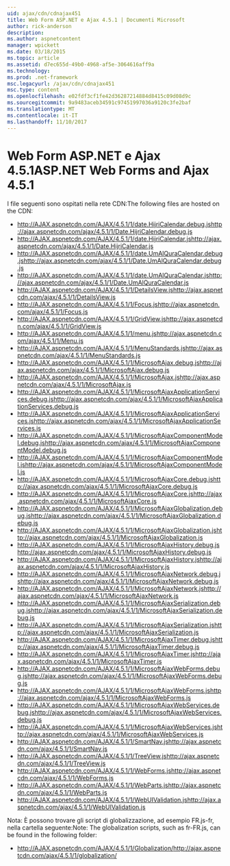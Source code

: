 ```yaml
---
uid: ajax/cdn/cdnajax451
title: Web Form ASP.NET e Ajax 4.5.1 | Documenti Microsoft
author: rick-anderson
description: 
ms.author: aspnetcontent
manager: wpickett
ms.date: 03/18/2015
ms.topic: article
ms.assetid: d7ec655d-49b0-4968-af5e-3064616aff9a
ms.technology: 
ms.prod: .net-framework
msc.legacyurl: /ajax/cdn/cdnajax451
msc.type: content
ms.openlocfilehash: e02fdf3cf1fe42d36287214884d8415c09d08d9c
ms.sourcegitcommit: 9a9483aceb34591c97451997036a9120c3fe2baf
ms.translationtype: MT
ms.contentlocale: it-IT
ms.lasthandoff: 11/10/2017
---
```

<a name="aspnet-web-forms-and-ajax-451"></a><span data-ttu-id="52372-102">Web Form ASP.NET e Ajax 4.5.1</span><span class="sxs-lookup"><span data-stu-id="52372-102">ASP.NET Web Forms and Ajax 4.5.1</span></span>
====================
<span data-ttu-id="52372-103">I file seguenti sono ospitati nella rete CDN:</span><span class="sxs-lookup"><span data-stu-id="52372-103">The following files are hosted on the CDN:</span></span>

- <span data-ttu-id="52372-104">http://AJAX.aspnetcdn.com/AJAX/4.5.1/1/date.HijriCalendar.debug.js</span><span class="sxs-lookup"><span data-stu-id="52372-104">http://ajax.aspnetcdn.com/ajax/4.5.1/1/Date.HijriCalendar.debug.js</span></span>
- <span data-ttu-id="52372-105">http://AJAX.aspnetcdn.com/AJAX/4.5.1/1/date.HijriCalendar.js</span><span class="sxs-lookup"><span data-stu-id="52372-105">http://ajax.aspnetcdn.com/ajax/4.5.1/1/Date.HijriCalendar.js</span></span>
- <span data-ttu-id="52372-106">http://AJAX.aspnetcdn.com/AJAX/4.5.1/1/date.UmAlQuraCalendar.debug.js</span><span class="sxs-lookup"><span data-stu-id="52372-106">http://ajax.aspnetcdn.com/ajax/4.5.1/1/Date.UmAlQuraCalendar.debug.js</span></span>
- <span data-ttu-id="52372-107">http://AJAX.aspnetcdn.com/AJAX/4.5.1/1/date.UmAlQuraCalendar.js</span><span class="sxs-lookup"><span data-stu-id="52372-107">http://ajax.aspnetcdn.com/ajax/4.5.1/1/Date.UmAlQuraCalendar.js</span></span>
- <span data-ttu-id="52372-108">http://AJAX.aspnetcdn.com/AJAX/4.5.1/1/DetailsView.js</span><span class="sxs-lookup"><span data-stu-id="52372-108">http://ajax.aspnetcdn.com/ajax/4.5.1/1/DetailsView.js</span></span>
- <span data-ttu-id="52372-109">http://AJAX.aspnetcdn.com/AJAX/4.5.1/1/Focus.js</span><span class="sxs-lookup"><span data-stu-id="52372-109">http://ajax.aspnetcdn.com/ajax/4.5.1/1/Focus.js</span></span>
- <span data-ttu-id="52372-110">http://AJAX.aspnetcdn.com/AJAX/4.5.1/1/GridView.js</span><span class="sxs-lookup"><span data-stu-id="52372-110">http://ajax.aspnetcdn.com/ajax/4.5.1/1/GridView.js</span></span>
- <span data-ttu-id="52372-111">http://AJAX.aspnetcdn.com/AJAX/4.5.1/1/menu.js</span><span class="sxs-lookup"><span data-stu-id="52372-111">http://ajax.aspnetcdn.com/ajax/4.5.1/1/Menu.js</span></span>
- <span data-ttu-id="52372-112">http://AJAX.aspnetcdn.com/AJAX/4.5.1/1/MenuStandards.js</span><span class="sxs-lookup"><span data-stu-id="52372-112">http://ajax.aspnetcdn.com/ajax/4.5.1/1/MenuStandards.js</span></span>
- <span data-ttu-id="52372-113">http://AJAX.aspnetcdn.com/AJAX/4.5.1/1/MicrosoftAjax.debug.js</span><span class="sxs-lookup"><span data-stu-id="52372-113">http://ajax.aspnetcdn.com/ajax/4.5.1/1/MicrosoftAjax.debug.js</span></span>
- <span data-ttu-id="52372-114">http://AJAX.aspnetcdn.com/AJAX/4.5.1/1/MicrosoftAjax.js</span><span class="sxs-lookup"><span data-stu-id="52372-114">http://ajax.aspnetcdn.com/ajax/4.5.1/1/MicrosoftAjax.js</span></span>
- <span data-ttu-id="52372-115">http://AJAX.aspnetcdn.com/AJAX/4.5.1/1/MicrosoftAjaxApplicationServices.debug.js</span><span class="sxs-lookup"><span data-stu-id="52372-115">http://ajax.aspnetcdn.com/ajax/4.5.1/1/MicrosoftAjaxApplicationServices.debug.js</span></span>
- <span data-ttu-id="52372-116">http://AJAX.aspnetcdn.com/AJAX/4.5.1/1/MicrosoftAjaxApplicationServices.js</span><span class="sxs-lookup"><span data-stu-id="52372-116">http://ajax.aspnetcdn.com/ajax/4.5.1/1/MicrosoftAjaxApplicationServices.js</span></span>
- <span data-ttu-id="52372-117">http://AJAX.aspnetcdn.com/AJAX/4.5.1/1/MicrosoftAjaxComponentModel.debug.js</span><span class="sxs-lookup"><span data-stu-id="52372-117">http://ajax.aspnetcdn.com/ajax/4.5.1/1/MicrosoftAjaxComponentModel.debug.js</span></span>
- <span data-ttu-id="52372-118">http://AJAX.aspnetcdn.com/AJAX/4.5.1/1/MicrosoftAjaxComponentModel.js</span><span class="sxs-lookup"><span data-stu-id="52372-118">http://ajax.aspnetcdn.com/ajax/4.5.1/1/MicrosoftAjaxComponentModel.js</span></span>
- <span data-ttu-id="52372-119">http://AJAX.aspnetcdn.com/AJAX/4.5.1/1/MicrosoftAjaxCore.debug.js</span><span class="sxs-lookup"><span data-stu-id="52372-119">http://ajax.aspnetcdn.com/ajax/4.5.1/1/MicrosoftAjaxCore.debug.js</span></span>
- <span data-ttu-id="52372-120">http://AJAX.aspnetcdn.com/AJAX/4.5.1/1/MicrosoftAjaxCore.js</span><span class="sxs-lookup"><span data-stu-id="52372-120">http://ajax.aspnetcdn.com/ajax/4.5.1/1/MicrosoftAjaxCore.js</span></span>
- <span data-ttu-id="52372-121">http://AJAX.aspnetcdn.com/AJAX/4.5.1/1/MicrosoftAjaxGlobalization.debug.js</span><span class="sxs-lookup"><span data-stu-id="52372-121">http://ajax.aspnetcdn.com/ajax/4.5.1/1/MicrosoftAjaxGlobalization.debug.js</span></span>
- <span data-ttu-id="52372-122">http://AJAX.aspnetcdn.com/AJAX/4.5.1/1/MicrosoftAjaxGlobalization.js</span><span class="sxs-lookup"><span data-stu-id="52372-122">http://ajax.aspnetcdn.com/ajax/4.5.1/1/MicrosoftAjaxGlobalization.js</span></span>
- <span data-ttu-id="52372-123">http://AJAX.aspnetcdn.com/AJAX/4.5.1/1/MicrosoftAjaxHistory.debug.js</span><span class="sxs-lookup"><span data-stu-id="52372-123">http://ajax.aspnetcdn.com/ajax/4.5.1/1/MicrosoftAjaxHistory.debug.js</span></span>
- <span data-ttu-id="52372-124">http://AJAX.aspnetcdn.com/AJAX/4.5.1/1/MicrosoftAjaxHistory.js</span><span class="sxs-lookup"><span data-stu-id="52372-124">http://ajax.aspnetcdn.com/ajax/4.5.1/1/MicrosoftAjaxHistory.js</span></span>
- <span data-ttu-id="52372-125">http://AJAX.aspnetcdn.com/AJAX/4.5.1/1/MicrosoftAjaxNetwork.debug.js</span><span class="sxs-lookup"><span data-stu-id="52372-125">http://ajax.aspnetcdn.com/ajax/4.5.1/1/MicrosoftAjaxNetwork.debug.js</span></span>
- <span data-ttu-id="52372-126">http://AJAX.aspnetcdn.com/AJAX/4.5.1/1/MicrosoftAjaxNetwork.js</span><span class="sxs-lookup"><span data-stu-id="52372-126">http://ajax.aspnetcdn.com/ajax/4.5.1/1/MicrosoftAjaxNetwork.js</span></span>
- <span data-ttu-id="52372-127">http://AJAX.aspnetcdn.com/AJAX/4.5.1/1/MicrosoftAjaxSerialization.debug.js</span><span class="sxs-lookup"><span data-stu-id="52372-127">http://ajax.aspnetcdn.com/ajax/4.5.1/1/MicrosoftAjaxSerialization.debug.js</span></span>
- <span data-ttu-id="52372-128">http://AJAX.aspnetcdn.com/AJAX/4.5.1/1/MicrosoftAjaxSerialization.js</span><span class="sxs-lookup"><span data-stu-id="52372-128">http://ajax.aspnetcdn.com/ajax/4.5.1/1/MicrosoftAjaxSerialization.js</span></span>
- <span data-ttu-id="52372-129">http://AJAX.aspnetcdn.com/AJAX/4.5.1/1/MicrosoftAjaxTimer.debug.js</span><span class="sxs-lookup"><span data-stu-id="52372-129">http://ajax.aspnetcdn.com/ajax/4.5.1/1/MicrosoftAjaxTimer.debug.js</span></span>
- <span data-ttu-id="52372-130">http://AJAX.aspnetcdn.com/AJAX/4.5.1/1/MicrosoftAjaxTimer.js</span><span class="sxs-lookup"><span data-stu-id="52372-130">http://ajax.aspnetcdn.com/ajax/4.5.1/1/MicrosoftAjaxTimer.js</span></span>
- <span data-ttu-id="52372-131">http://AJAX.aspnetcdn.com/AJAX/4.5.1/1/MicrosoftAjaxWebForms.debug.js</span><span class="sxs-lookup"><span data-stu-id="52372-131">http://ajax.aspnetcdn.com/ajax/4.5.1/1/MicrosoftAjaxWebForms.debug.js</span></span>
- <span data-ttu-id="52372-132">http://AJAX.aspnetcdn.com/AJAX/4.5.1/1/MicrosoftAjaxWebForms.js</span><span class="sxs-lookup"><span data-stu-id="52372-132">http://ajax.aspnetcdn.com/ajax/4.5.1/1/MicrosoftAjaxWebForms.js</span></span>
- <span data-ttu-id="52372-133">http://AJAX.aspnetcdn.com/AJAX/4.5.1/1/MicrosoftAjaxWebServices.debug.js</span><span class="sxs-lookup"><span data-stu-id="52372-133">http://ajax.aspnetcdn.com/ajax/4.5.1/1/MicrosoftAjaxWebServices.debug.js</span></span>
- <span data-ttu-id="52372-134">http://AJAX.aspnetcdn.com/AJAX/4.5.1/1/MicrosoftAjaxWebServices.js</span><span class="sxs-lookup"><span data-stu-id="52372-134">http://ajax.aspnetcdn.com/ajax/4.5.1/1/MicrosoftAjaxWebServices.js</span></span>
- <span data-ttu-id="52372-135">http://AJAX.aspnetcdn.com/AJAX/4.5.1/1/SmartNav.js</span><span class="sxs-lookup"><span data-stu-id="52372-135">http://ajax.aspnetcdn.com/ajax/4.5.1/1/SmartNav.js</span></span>
- <span data-ttu-id="52372-136">http://AJAX.aspnetcdn.com/AJAX/4.5.1/1/TreeView.js</span><span class="sxs-lookup"><span data-stu-id="52372-136">http://ajax.aspnetcdn.com/ajax/4.5.1/1/TreeView.js</span></span>
- <span data-ttu-id="52372-137">http://AJAX.aspnetcdn.com/AJAX/4.5.1/1/WebForms.js</span><span class="sxs-lookup"><span data-stu-id="52372-137">http://ajax.aspnetcdn.com/ajax/4.5.1/1/WebForms.js</span></span>
- <span data-ttu-id="52372-138">http://AJAX.aspnetcdn.com/AJAX/4.5.1/1/WebParts.js</span><span class="sxs-lookup"><span data-stu-id="52372-138">http://ajax.aspnetcdn.com/ajax/4.5.1/1/WebParts.js</span></span>
- <span data-ttu-id="52372-139">http://AJAX.aspnetcdn.com/AJAX/4.5.1/1/WebUIValidation.js</span><span class="sxs-lookup"><span data-stu-id="52372-139">http://ajax.aspnetcdn.com/ajax/4.5.1/1/WebUIValidation.js</span></span>

<span data-ttu-id="52372-140">Nota: È possono trovare gli script di globalizzazione, ad esempio FR.js-fr, nella cartella seguente:</span><span class="sxs-lookup"><span data-stu-id="52372-140">Note: The globalization scripts, such as fr-FR.js, can be found in the following folder:</span></span>

- <span data-ttu-id="52372-141">http://AJAX.aspnetcdn.com/AJAX/4.5.1/1/Globalization/</span><span class="sxs-lookup"><span data-stu-id="52372-141">http://ajax.aspnetcdn.com/ajax/4.5.1/1/globalization/</span></span>
